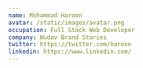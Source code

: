 ```yaml
---
name: Mohammad Haroon
avatar: /static/images/avatar.png
occupation: Full Stack Web Developer
company: Wudav Brand Stories
twitter: https://twitter.com/haroon
linkedin: https://www.linkedin.com/
---
```

